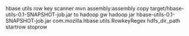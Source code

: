 hbase utils row key scanner
mvn assembly:assembly
copy target/hbase-utils-0.1-SNAPSHOT-job.jar to hadoop gw
hadoop jar hbase-utils-0.1-SNAPSHOT-job.jar com.mozilla.hbase.utils.RowkeyRegex hdfs_dir_path startrow stoprow